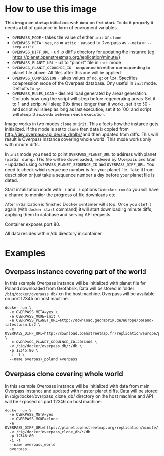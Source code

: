 # How to use this image

This image on startup initializes with data on first start.
To do it properly it needs a bit of guidance in form of enviroment variables.
* `OVERPASS_MODE` - takes the value of either `init` or `clone`
* `OVERPASS_META` - `yes`, `no` or `attic` - passed to Overpass as `--meta` or `--keep-attic`
* `OVERPASS_DIFF_URL` - url to diff's directory for updating the instance (eg. https://planet.openstreetmap.org/replication/minute/)
* `OVERPASS_PLANET_URL` - url to "planet" file in `init` mode
* `OVERPASS_PLANET_SEQUENCE_ID` - sequence identifier corresponding to planet file above. All files after this one will be applied
* `OVERPASS_COMPRESSION` - takes values of `no`, `gz` or `lz4`. Specifies compression mode of the Overpass database. 
Ony useful in `init` mode. Defaults to `gz`
* `OVERPASS_RULES_LOAD` - desired load generated by areas generation. Controls how long the script will sleep before regenerating
areas. Set it to 1, and script will sleep 99x times longer than it works, set it to 50 - and script will sleep as long as last
execution, set it to 100, and script will sleep 3 seconds between each execution.


Image works in two modes `clone` or `init`. This affects how the instance gets initialized. If the mode is set to `clone`
then data is copied from http://dev.overpass-api.de/api_drolbr/ and then updated from diffs. This will result in Overpass instance
covering whole world. This mode works only with minute diffs.

In `init` mode you need to point `OVERPASS_PLANET_URL` to address with planet (partial) dump. This file will be downloaded,
indexed by Overpass and later - updated using `OVERPASS_PLANET_SEQUENCE_ID` and `OVERPASS_DIFF_URL`. You need to check which
sequence number is for your planet file. Take it from desctiption or just take a sequence number a day before your planet
file is dated.

Start initalization mode with `-i` and `-t` options to `docker run` so you will have a chance to monitor the progress of
file downloads etc.

After initialization is finished Docker container will stop. Once you start it again (with `docker start` command) it will start
downloading minute diffs, applying them to database and serving API requests.

Container exposes port 80.

All data resides within /db directory in container.

# Examples
## Overpass instance covering part of the world
In this example Overpass instance will be initialized with planet file for Poland downloaded from Geofabrik. Data will be stored in folder
`/big/docker/overpass_db/` on the host machine. Overpass will be available on port 12345 on host machine.
```
docker run \
  -e OVERPASS_META=yes \
  -e OVERPASS_MODE=init \
  -e OVERPASS_PLANET_URL=http://download.geofabrik.de/europe/poland-latest.osm.bz2 \
  -e OVERPASS_DIFF_URL=http://download.openstreetmap.fr/replication/europe/poland/minute/ \
  -e OVERPASS_PLANET_SEQUENCE_ID=2346486 \
  -v /big/docker/overpass_db/:/db \
  -p 12345:80 \
  -i -t \
  --name overpass_poland overpass
```

## Overpass clone covering whole world
In this example Overpass instance will be initialized with data from main Overpass instance and updated with master planet diffs.
Data will be stored in /big/docker/overpass_clone_db/ directory on the host machine and API will be exposed on port 12346 on host machine.
```
docker run \
  -e OVERPASS_META=yes
  -e OVERPASS_MODE=clone
  -e OVERPASS_DIFF_URL=https://planet.openstreetmap.org/replication/minute/
  -v /big/docker/overpass_clone_db/:/db
  -p 12346:80
  -i -t
  --name overpass_world
  overpass
```
